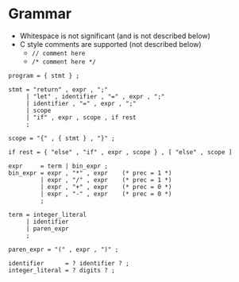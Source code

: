 # Grammar

- Whitespace is not significant (and is not described below)
- C style comments are supported (not described below)
    - `// comment here`
    - `/* comment here */`

```ebnf
program = { stmt } ;

stmt = "return" , expr , ";"
     | "let" , identifier , "=" , expr , ";"
     | identifier , "=" , expr , ";"
     | scope
     | "if" , expr , scope , if rest
     ;

scope = "{" , { stmt } , "}" ;

if rest = { "else" , "if" , expr , scope } , [ "else" , scope ]

expr     = term | bin_expr ;
bin_expr = expr , "*" , expr    (* prec = 1 *)
         | expr , "/" , expr    (* prec = 1 *)
         | expr , "+" , expr    (* prec = 0 *)
         | expr , "-" , expr    (* prec = 0 *)
         ;

term = integer_literal
     | identifier
     | paren_expr
     ;

paren_expr = "(" , expr , ")" ;

identifier      = ? identifier ? ;
integer_literal = ? digits ? ;
```
